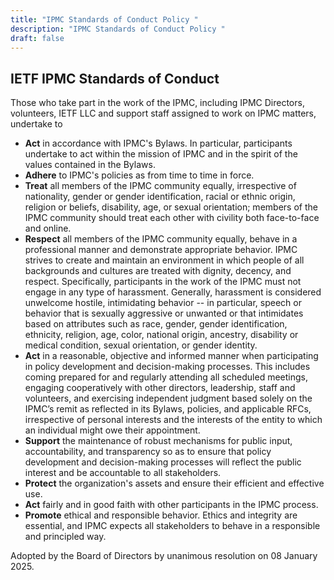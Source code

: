 ```yaml
---
title: "IPMC Standards of Conduct Policy "
description: "IPMC Standards of Conduct Policy "
draft: false
---
```



## IETF IPMC Standards of Conduct 

Those who take part in the work of the IPMC, including IPMC Directors, volunteers,
IETF LLC and support staff assigned to work on IPMC matters, undertake to

* **Act** in accordance with IPMC's Bylaws. In particular, participants undertake
to act within the mission of IPMC and in the spirit of the values contained in
the Bylaws.
* **Adhere** to IPMC's policies as from time to time in force.
* **Treat** all members of the IPMC community equally, irrespective of nationality,
gender or gender identification, racial or ethnic origin, religion or beliefs,
disability, age, or sexual orientation; members of the IPMC community should
treat each other with civility both face-to-face and online.
* **Respect** all members of the IPMC community equally, behave in a
professional manner and demonstrate appropriate behavior. IPMC strives to
create and maintain an environment in which people of all backgrounds and
cultures are treated with dignity, decency, and respect. Specifically,
participants in the work of the IPMC must not engage in any type of
harassment. Generally, harassment is considered unwelcome hostile,
intimidating behavior -- in particular, speech or behavior that is sexually
aggressive or unwanted or that intimidates based on attributes such as race,
gender, gender identification, ethnicity, religion, age, color, national origin,
ancestry, disability or medical condition, sexual orientation, or gender
identity.
* **Act** in a reasonable, objective and informed manner when participating in
policy development and decision-making processes. This includes coming
prepared for and regularly attending all scheduled meetings, engaging
cooperatively with other directors, leadership, staff and volunteers, and
exercising independent judgment based solely on the IPMC’s remit as
reflected in its Bylaws, policies, and applicable RFCs, irrespective of personal
interests and the interests of the entity to which an individual might owe their
appointment.
* **Support** the maintenance of robust mechanisms for public input,
accountability, and transparency so as to ensure that policy development and
decision-making processes will reflect the public interest and be accountable
to all stakeholders.
* **Protect** the organization's assets and ensure their efficient and effective use.
* **Act** fairly and in good faith with other participants in the IPMC process.
* **Promote** ethical and responsible behavior. Ethics and integrity are essential,
and IPMC expects all stakeholders to behave in a responsible and principled
way.

Adopted by the Board of Directors by unanimous resolution on 08 January 2025.
